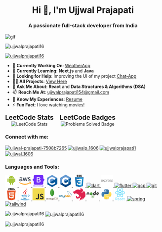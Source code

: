 <h1 align="center">Hi 👋, I'm Ujjwal Prajapati</h1>
<h3 align="center">A passionate full-stack developer from India</h3>

<img align="center" alt="gif" src="https://www.aalpha.net/wp-content/uploads/2020/12/full-stack-development.gif" />

<p align="left"> <img src="https://komarev.com/ghpvc/?username=ujjwalprajapati16&label=Profile%20views&color=0e75b6&style=flat" alt="ujjwalprajapati16" /> </p>

<p align="left"> <a href="https://github.com/ryo-ma/github-profile-trophy"><img src="https://github-profile-trophy.vercel.app/?username=ujjwalprajapati16" alt="ujjwalprajapati16" /></a> </p>

- 🔭 **Currently Working On**: [WeatherApp](https://github.com/Ujjwalprajapati16/WeatherApp)  
- 🌱 **Currently Learning**: **Next.js** and **Java**  
- 🤝 **Looking for Help**: Improving the UI of my project [Chat-App](https://github.com/Ujjwalprajapati16/chat-app)  
- 👨‍💻 **All Projects**: [View Here](https://ujjwal-portfolio-five.vercel.app/) 
- 💬 **Ask Me About**: **React** and **Data Structures & Algorithms (DSA)**  
- 📫 **Reach Me At**: [ujjwalprajapati154@gmail.com](mailto:ujjwalprajapati154@gmail.com)  
- 📄 **Know My Experiences**: [Resume](https://1drv.ms/w/s!An2PNKBRvDO6mFqGEjojW9kJjzbW?e=ibvUAY)  
- ⚡ **Fun Fact**: I love watching movies!  

<div style="display: flex; align-items: center; gap: 20px;">
  <!-- LeetCode Stats -->
  <div style="text-align: center; inline-block;">
    <h2 style="margin: 0;">LeetCode Stats</h2>
    <img src="https://leetcode.card.workers.dev/ujjwal_1606?theme=dark&font=baloo&extension=activity" alt="LeetCode Stats">
  </div>

  <!-- LeetCode Badges -->
  <div style="text-align: center; inline-block;">
    <h2 style="margin: 0;">LeetCode Badges</h2>
    <img src="https://leetcode-badge-showcase.vercel.app/api?username=ujjwal_1606&theme=dark&border=border&animated=true" alt="Problems Solved Badge">
  </div>
</div>



<h3 align="left">Connect with me:</h3>
<p align="left">
<a href="https://linkedin.com/in/ujjwal-prajapati-7508b7265" target="blank"><img align="center" src="https://raw.githubusercontent.com/rahuldkjain/github-profile-readme-generator/master/src/images/icons/Social/linked-in-alt.svg" alt="ujjwal-prajapati-7508b7265" height="30" width="40" /></a>
<a href="https://instagram.com/ujjwalp_1606" target="blank"><img align="center" src="https://raw.githubusercontent.com/rahuldkjain/github-profile-readme-generator/master/src/images/icons/Social/instagram.svg" alt="ujjwalp_1606" height="30" width="40" /></a>
<a href="https://www.hackerrank.com/ujjwalprajapati1" target="blank"><img align="center" src="https://raw.githubusercontent.com/rahuldkjain/github-profile-readme-generator/master/src/images/icons/Social/hackerrank.svg" alt="ujjwalprajapati1" height="30" width="40" /></a>
<a href="https://www.leetcode.com/ujjwal_1606" target="blank"><img align="center" src="https://raw.githubusercontent.com/rahuldkjain/github-profile-readme-generator/master/src/images/icons/Social/leet-code.svg" alt="ujjwal_1606" height="30" width="40" /></a>
</p>

<h3 align="left">Languages and Tools:</h3>
<p align="left"> <a href="https://developer.android.com" target="_blank" rel="noreferrer"> <img src="https://raw.githubusercontent.com/devicons/devicon/master/icons/android/android-original-wordmark.svg" alt="android" width="40" height="40"/> </a> <a href="https://aws.amazon.com" target="_blank" rel="noreferrer"> <img src="https://raw.githubusercontent.com/devicons/devicon/master/icons/amazonwebservices/amazonwebservices-original-wordmark.svg" alt="aws" width="40" height="40"/> </a> <a href="https://getbootstrap.com" target="_blank" rel="noreferrer"> <img src="https://raw.githubusercontent.com/devicons/devicon/master/icons/bootstrap/bootstrap-plain-wordmark.svg" alt="bootstrap" width="40" height="40"/> </a> <a href="https://www.cprogramming.com/" target="_blank" rel="noreferrer"> <img src="https://raw.githubusercontent.com/devicons/devicon/master/icons/c/c-original.svg" alt="c" width="40" height="40"/> </a> <a href="https://www.w3schools.com/cpp/" target="_blank" rel="noreferrer"> <img src="https://raw.githubusercontent.com/devicons/devicon/master/icons/cplusplus/cplusplus-original.svg" alt="cplusplus" width="40" height="40"/> </a> <a href="https://www.w3schools.com/css/" target="_blank" rel="noreferrer"> <img src="https://raw.githubusercontent.com/devicons/devicon/master/icons/css3/css3-original-wordmark.svg" alt="css3" width="40" height="40"/> </a> <a href="https://dart.dev" target="_blank" rel="noreferrer"> <img src="https://www.vectorlogo.zone/logos/dartlang/dartlang-icon.svg" alt="dart" width="40" height="40"/> </a> <a href="https://expressjs.com" target="_blank" rel="noreferrer"> <img src="https://raw.githubusercontent.com/devicons/devicon/master/icons/express/express-original-wordmark.svg" alt="express" width="40" height="40"/> </a> <a href="https://flutter.dev" target="_blank" rel="noreferrer"> <img src="https://www.vectorlogo.zone/logos/flutterio/flutterio-icon.svg" alt="flutter" width="40" height="40"/> </a> <a href="https://cloud.google.com" target="_blank" rel="noreferrer"> <img src="https://www.vectorlogo.zone/logos/google_cloud/google_cloud-icon.svg" alt="gcp" width="40" height="40"/> </a> <a href="https://git-scm.com/" target="_blank" rel="noreferrer"> <img src="https://www.vectorlogo.zone/logos/git-scm/git-scm-icon.svg" alt="git" width="40" height="40"/> </a> <a href="https://www.w3.org/html/" target="_blank" rel="noreferrer"> <img src="https://raw.githubusercontent.com/devicons/devicon/master/icons/html5/html5-original-wordmark.svg" alt="html5" width="40" height="40"/> </a> <a href="https://www.java.com" target="_blank" rel="noreferrer"> <img src="https://raw.githubusercontent.com/devicons/devicon/master/icons/java/java-original.svg" alt="java" width="40" height="40"/> </a> <a href="https://developer.mozilla.org/en-US/docs/Web/JavaScript" target="_blank" rel="noreferrer"> <img src="https://raw.githubusercontent.com/devicons/devicon/master/icons/javascript/javascript-original.svg" alt="javascript" width="40" height="40"/> </a> <a href="https://www.mongodb.com/" target="_blank" rel="noreferrer"> <img src="https://raw.githubusercontent.com/devicons/devicon/master/icons/mongodb/mongodb-original-wordmark.svg" alt="mongodb" width="40" height="40"/> </a> <a href="https://www.mysql.com/" target="_blank" rel="noreferrer"> <img src="https://raw.githubusercontent.com/devicons/devicon/master/icons/mysql/mysql-original-wordmark.svg" alt="mysql" width="40" height="40"/> </a> <a href="https://nestjs.com/" target="_blank" rel="noreferrer"> <img src="https://raw.githubusercontent.com/devicons/devicon/master/icons/nestjs/nestjs-plain.svg" alt="nestjs" width="40" height="40"/> </a> <a href="https://nodejs.org" target="_blank" rel="noreferrer"> <img src="https://raw.githubusercontent.com/devicons/devicon/master/icons/nodejs/nodejs-original-wordmark.svg" alt="nodejs" width="40" height="40"/> </a> <a href="https://www.python.org" target="_blank" rel="noreferrer"> <img src="https://raw.githubusercontent.com/devicons/devicon/master/icons/python/python-original.svg" alt="python" width="40" height="40"/> </a> <a href="https://reactjs.org/" target="_blank" rel="noreferrer"> <img src="https://raw.githubusercontent.com/devicons/devicon/master/icons/react/react-original-wordmark.svg" alt="react" width="40" height="40"/> </a> <a href="https://spring.io/" target="_blank" rel="noreferrer"> <img src="https://www.vectorlogo.zone/logos/springio/springio-icon.svg" alt="spring" width="40" height="40"/> </a> <a href="https://tailwindcss.com/" target="_blank" rel="noreferrer"> <img src="https://www.vectorlogo.zone/logos/tailwindcss/tailwindcss-icon.svg" alt="tailwind" width="40" height="40"/> </a> </p>

<p><img align="left" src="https://github-readme-stats.vercel.app/api/top-langs?username=ujjwalprajapati16&show_icons=true&locale=en&layout=compact" alt="ujjwalprajapati16" /></p>

<p>&nbsp;<img align="center" src="https://github-readme-stats.vercel.app/api?username=ujjwalprajapati16&show_icons=true&locale=en" alt="ujjwalprajapati16" /></p>

<p><img align="center" src="https://github-readme-streak-stats.herokuapp.com/?user=ujjwalprajapati16&" alt="ujjwalprajapati16" /></p>
